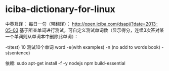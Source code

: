 # iciba-dictionary-for-linux
中英互译：
每日一句（带翻译）： http://open.iciba.com/dsapi/?date=2013-05-03
基于所查单词进行测试，可自定义测试单词数（显示得分，连续3次答对某一个单词则从单词本中删除此单词）：


-t(test) 10 测试10个单词
word -e(with examples) -n (no add to words book)
-s(sentence)



依赖:
sudo apt-get install -f -y nodejs npm build-essential